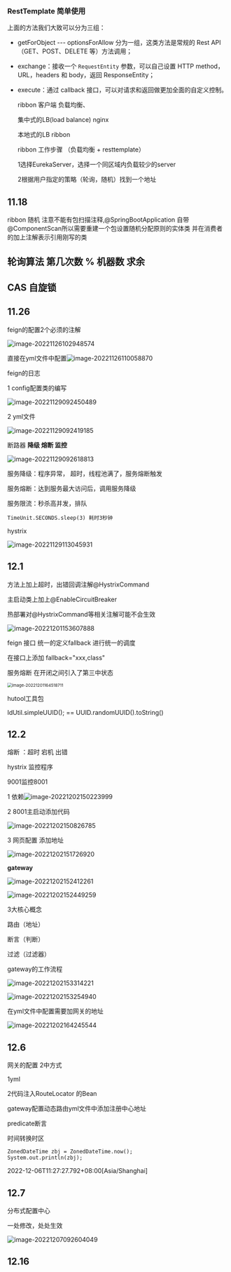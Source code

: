 ### RestTemplate 简单使用

上面的方法我们大致可以分为三组：

- getForObject --- optionsForAllow 分为一组，这类方法是常规的 Rest API（GET、POST、DELETE 等）方法调用；

- exchange：接收一个 `RequestEntity` 参数，可以自己设置 HTTP method，URL，headers 和 body，返回 ResponseEntity；

- execute：通过 callback 接口，可以对请求和返回做更加全面的自定义控制。

  ribbon 客户端 负载均衡、

  集中式的LB(load balance) nginx

  本地式的LB ribbon

  ribbon 工作步骤 （负载均衡 + resttemplate）

  1选择EurekaServer，选择一个同区域内负载较少的server

  2根据用户指定的策略（轮询，随机）找到一个地址

## 11.18

ribbon 随机 注意不能有包扫描注释,@SpringBootApplication 自带@ComponentScan所以需要重建一个包设置随机分配原则的实体类  并在消费者的加上注解表示引用刚写的类



## 轮询算法 第几次数 % 机器数 求余

## CAS 自旋锁



## 11.26

feign的配置2个必须的注解

![image-20221126102948574](C:\Users\32334\AppData\Roaming\Typora\typora-user-images\image-20221126102948574.png)





直接在yml文件中配置![image-20221126110058870](C:\Users\32334\AppData\Roaming\Typora\typora-user-images\image-20221126110058870.png)

feign的日志

1 config配置类的编写

![image-20221129092450489](C:\Users\32334\AppData\Roaming\Typora\typora-user-images\image-20221129092450489.png)

2 yml文件

![image-20221129092419185](C:\Users\32334\AppData\Roaming\Typora\typora-user-images\image-20221129092419185.png)

  断路器   **降级 熔断 监控**

![image-20221129092618813](C:\Users\32334\AppData\Roaming\Typora\typora-user-images\image-20221129092618813.png)

服务降级：程序异常， 超时，线程池满了，服务熔断触发

服务熔断：达到服务最大访问后，调用服务降级

服务限流：秒杀高并发，排队

```
TimeUnit.SECONDS.sleep(3) 耗时3秒钟
```

hystrix

![image-20221129113045931](C:\Users\32334\AppData\Roaming\Typora\typora-user-images\image-20221129113045931.png)



## 12.1

方法上加上超时，出错回调注解@HystrixCommand

主启动类上加上@EnableCircuitBreaker

热部署对@HystrixCommand等相关注解可能不会生效

![image-20221201153607888](C:\Users\32334\AppData\Roaming\Typora\typora-user-images\image-20221201153607888.png)

feign 接口 统一的定义fallback 进行统一的调度

在接口上添加  fallback="xxx,class"

服务熔断 在开闭之间引入了第三中状态

<img src="C:\Users\32334\AppData\Roaming\Typora\typora-user-images\image-20221201164518711.png" alt="image-20221201164518711" style="zoom: 67%;" />

hutool工具包

IdUtil.simpleUUID(); == UUID.randomUUID().toString()

## 12.2

熔断 ：超时 宕机 出错

hystrix 监控程序

9001监控8001

1  依赖![image-20221202150223999](C:\Users\32334\AppData\Roaming\Typora\typora-user-images\image-20221202150223999.png)

2  8001主启动添加代码

![image-20221202150826785](C:\Users\32334\AppData\Roaming\Typora\typora-user-images\image-20221202150826785.png)

3  网页配置 添加地址

![image-20221202151726920](C:\Users\32334\AppData\Roaming\Typora\typora-user-images\image-20221202151726920.png)

**gateway**

![image-20221202152412261](C:\Users\32334\AppData\Roaming\Typora\typora-user-images\image-20221202152412261.png)

![image-20221202152449259](C:\Users\32334\AppData\Roaming\Typora\typora-user-images\image-20221202152449259.png)

3大核心概念

路由（地址）

断言（判断）

过滤（过滤器）

gateway的工作流程



![image-20221202153314221](C:\Users\32334\AppData\Roaming\Typora\typora-user-images\image-20221202153314221.png)

![image-20221202153254940](C:\Users\32334\AppData\Roaming\Typora\typora-user-images\image-20221202153254940.png)

在yml文件中配置需要加网关的地址

![image-20221202164245544](C:\Users\32334\AppData\Roaming\Typora\typora-user-images\image-20221202164245544.png)

## 12.6

网关的配置 2中方式

1yml 

2代码注入RouteLocator 的Bean

gateway配置动态路由yml文件中添加注册中心地址

predicate断言

时间转换时区

```
ZonedDateTime zbj = ZonedDateTime.now();
System.out.println(zbj);
```

2022-12-06T11:27:27.792+08:00[Asia/Shanghai]

## 12.7

分布式配置中心

一处修改，处处生效

![image-20221207092604049](C:\Users\32334\AppData\Roaming\Typora\typora-user-images\image-20221207092604049.png)

## 12.16
